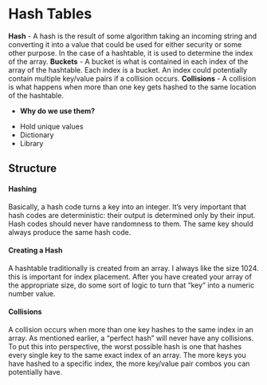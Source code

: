 # Hash Tables

**Hash** - A hash is the result of some algorithm taking an incoming string and converting it into a value that could be used for either security or some other purpose. In the case of a hashtable, it is used to determine the index of the array.
**Buckets** - A bucket is what is contained in each index of the array of the hashtable. Each index is a bucket. An index could potentially contain multiple key/value pairs if a collision occurs.
**Collisions** - A collision is what happens when more than one key gets hashed to the same location of the hashtable.

* **Why do we use them?**
- Hold unique values
- Dictionary
- Library

## Structure

#### Hashing
Basically, a hash code turns a key into an integer. It’s very important that hash codes are deterministic: their output is determined only by their input. Hash codes should never have randomness to them. The same key should always produce the same hash code.

#### Creating a Hash
A hashtable traditionally is created from an array. I always like the size 1024. this is important for index placement. After you have created your array of the appropriate size, do some sort of logic to turn that “key” into a numeric number value.

#### Collisions

A collision occurs when more than one key hashes to the same index in an array. As mentioned earlier, a “perfect hash” will never have any collisions. To put this into perspective, the worst possible hash is one that hashes every single key to the same exact index of an array. The more keys you have hashed to a specific index, the more key/value pair combos you can potentially have.
